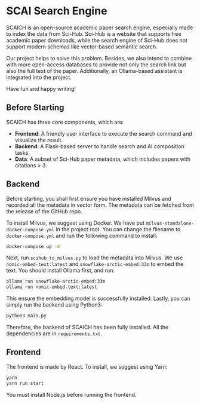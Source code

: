 # SCAI Search Engine

SCAICH is an open-source academic paper search engine, especially made to index the data from Sci-Hub. Sci-Hub is a website that supports free academic paper downloads, while the search engine of Sci-Hub does not support modern schemas like vector-based semantic search.

Our project helps to solve this problem. Besides, we also intend to combine with more open-access databases to provide not only the search link but also the full text of the paper. Additionally, an Ollama-based assistant is integrated into the project.

Have fun and happy writing!

## Before Starting

SCAICH has three core components, which are:

- **Frontend**: A friendly user interface to execute the search command and visualize the result.
- **Backend**: A Flask-based server to handle search and AI composition tasks.
- **Data**: A subset of Sci-Hub paper metadata, which includes papers with citations > 3.

## Backend

Before starting, you shall first ensure you have installed Milvus and recorded all the metadata in vector form. The metadata can be fetched from the release of the GitHub repo.

To install Milvus, we suggest using Docker. We have put `milvus-standalone-docker-compose.yml` in the project root. You can change the filename to `docker-compose.yml` and run the following command to install:

```bash
docker-compose up -d
```

Next, run `scihub_to_milvus.py` to load the metadata into Milvus. We use `nomic-embed-text:latest` and `snowflake-arctic-embed:33m` to embed the text. You should install Ollama first, and run:

```bash
ollama run snowflake-arctic-embed:33m
ollama run nomic-embed-text:latest
```

This ensure the embedding model is successfully installed. Lastly, you can simply run the backend using Python3:

```bash
python3 main.py
```

Therefore, the backend of SCAICH has been fully installed. All the dependencies are in `requirements.txt`.

## Frontend

The frontend is made by React. To install, we suggest using Yarn:

```bash
yarn
yarn run start
```

You must install Node.js before running the frontend.